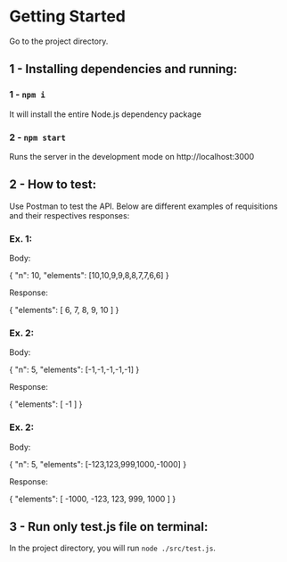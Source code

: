 # Getting Started 

Go to the project directory.

## 1 - Installing dependencies and running:

### 1 - `npm i`

It will install the entire Node.js dependency package

### 2 - `npm start`

Runs the server in the development mode on http://localhost:3000 

## 2 - How to test:

Use Postman to test the API. 
Below are different examples of requisitions and their respectives responses:

### Ex. 1:

Body:

{
    "n": 10,
    "elements": [10,10,9,9,8,8,7,7,6,6]
}

Response:

{
    "elements": [
        6,
        7,
        8,
        9,
        10
    ]
}

### Ex. 2:

Body:

{
    "n": 5,
    "elements": [-1,-1,-1,-1,-1]
}

Response:

{
    "elements": [
        -1
    ]
}

### Ex. 2:

Body:

{
    "n": 5,
    "elements": [-123,123,999,1000,-1000]
}

Response:

{
    "elements": [
        -1000,
        -123,
        123,
        999,
        1000
    ]
}

## 3 - Run only test.js file on terminal:

In the project directory, you will run  `node ./src/test.js`.